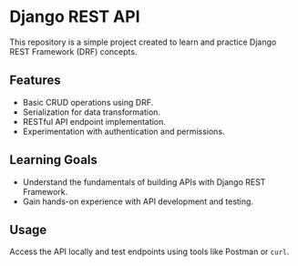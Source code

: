 # Django REST API

This repository is a simple project created to learn and practice Django REST Framework (DRF) concepts.

## Features

- Basic CRUD operations using DRF.
- Serialization for data transformation.
- RESTful API endpoint implementation.
- Experimentation with authentication and permissions.

## Learning Goals

- Understand the fundamentals of building APIs with Django REST Framework.
- Gain hands-on experience with API development and testing.

## Usage

Access the API locally and test endpoints using tools like Postman or `curl`.

